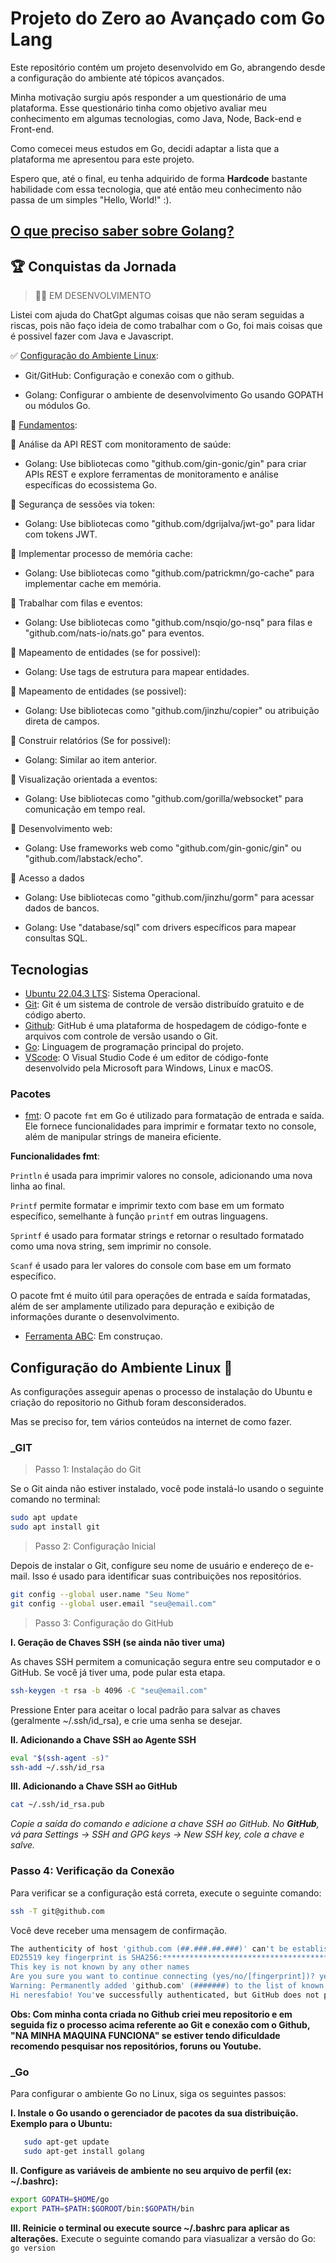 # Projeto do Zero ao Avançado com Go Lang

Este repositório contém um projeto desenvolvido em Go, abrangendo desde a configuração do ambiente até tópicos avançados.

Minha motivação surgiu após responder a um questionário de uma plataforma. Esse questionário tinha como objetivo avaliar meu conhecimento em algumas tecnologias, como Java, Node, Back-end e Front-end.

Como comecei meus estudos em Go, decidi adaptar a lista que a plataforma me apresentou para este projeto.

Espero que, até o final, eu tenha adquirido de forma **Hardcode** bastante habilidade com essa tecnologia, que até então meu conhecimento não passa de um simples "Hello, World!" :).

## [O que preciso saber sobre Golang?](https://github.com/neresfabio/projeto-golang-do-zero-avancado/blob/master/_intro/oque.md)

## 🏆 Conquistas da Jornada

> 🧑‍💻 EM DESENVOLVIMENTO

Listei com ajuda do ChatGpt algumas coisas que não seram seguidas a riscas, pois não faço ideia de como trabalhar com o Go,
foi mais coisas que é possivel fazer com Java e Javascript.


✅ [Configuração do Ambiente Linux](#configuração-do-ambiente-linux-🛫): 

- Git/GitHub: Configuração e conexão com o github. 

- Golang: Configurar o ambiente de desenvolvimento Go usando GOPATH ou módulos Go.

🏅 [Fundamentos](/_intro/fundamentos.md):

🏅 Análise da API REST com monitoramento de saúde:

- Golang: Use bibliotecas como "github.com/gin-gonic/gin" para criar APIs REST e explore ferramentas de monitoramento e análise específicas do ecossistema Go.

🏅 Segurança de sessões via token:

- Golang: Use bibliotecas como "github.com/dgrijalva/jwt-go" para lidar com tokens JWT.

🏅 Implementar processo de memória cache:

- Golang: Use bibliotecas como "github.com/patrickmn/go-cache" para implementar cache em memória.

🏅 Trabalhar com filas e eventos:

- Golang: Use bibliotecas como "github.com/nsqio/go-nsq" para filas e "github.com/nats-io/nats.go" para eventos.

🏅 Mapeamento de entidades (se for possivel):

- Golang: Use tags de estrutura para mapear entidades.

🏅 Mapeamento de entidades (se possivel):

- Golang: Use bibliotecas como "github.com/jinzhu/copier" ou atribuição direta de campos.

🏅 Construir relatórios (Se for possivel):

- Golang: Similar ao item anterior.

🏅 Visualização orientada a eventos:

- Golang: Use bibliotecas como "github.com/gorilla/websocket" para comunicação em tempo real.

🏅 Desenvolvimento web:

- Golang: Use frameworks web como "github.com/gin-gonic/gin" ou "github.com/labstack/echo".

🏅 Acesso a dados

- Golang: Use bibliotecas como "github.com/jinzhu/gorm" para acessar dados de bancos.

- Golang: Use "database/sql" com drivers específicos para mapear consultas SQL.


## Tecnologias

- [Ubuntu 22.04.3 LTS](https://ubuntu.com/download/desktop): Sistema Operacional.
- [Git](https://git-scm.com/): Git é um sistema de controle de versão distribuído gratuito e de código aberto.
- [Github](https://github.com/): GitHub é uma plataforma de hospedagem de código-fonte e arquivos com controle de versão usando o Git.
- [Go](https://golang.org/): Linguagem de programação principal do projeto.
- [VScode](#): O Visual Studio Code é um editor de código-fonte desenvolvido pela Microsoft para Windows, Linux e macOS.

### Pacotes
- [fmt](https://pkg.go.dev/fmt): O pacote `fmt` em Go é utilizado para formatação de entrada e saída. Ele fornece funcionalidades para imprimir e formatar texto no console, além de manipular strings de maneira eficiente.

**Funcionalidades fmt**:

`Println` é usada para imprimir valores no console, adicionando uma nova linha ao final.

`Printf` permite formatar e imprimir texto com base em um formato específico, semelhante à função `printf` em outras linguagens.

`Sprintf` é usado para formatar strings e retornar o resultado formatado como uma nova string, sem imprimir no console.

`Scanf` é usado para ler valores do console com base em um formato específico.

O pacote fmt é muito útil para operações de entrada e saída formatadas, além de ser amplamente utilizado para depuração e exibição de informações durante o desenvolvimento.

- [Ferramenta ABC](#): Em construçao.




## Configuração do Ambiente Linux 🛫

As configurações asseguir apenas o processo de instalação do Ubuntu e criação do repositorio no Github foram desconsiderados.

Mas se preciso for, tem vários conteúdos na internet de como fazer.

### _GIT

> Passo 1: Instalação do Git

Se o Git ainda não estiver instalado, você pode instalá-lo usando o seguinte comando no terminal:

```bash
sudo apt update
sudo apt install git

```
> Passo 2: Configuração Inicial

Depois de instalar o Git, configure seu nome de usuário e endereço de e-mail. Isso é usado para identificar suas contribuições nos repositórios.

```bash
git config --global user.name "Seu Nome"
git config --global user.email "seu@email.com"

```

> Passo 3: Configuração do GitHub

**I. Geração de Chaves SSH (se ainda não tiver uma)**

As chaves SSH permitem a comunicação segura entre seu computador e o GitHub. Se você já tiver uma, pode pular esta etapa.

```bash
ssh-keygen -t rsa -b 4096 -C "seu@email.com"

```
Pressione Enter para aceitar o local padrão para salvar as chaves (geralmente ~/.ssh/id_rsa), e crie uma senha se desejar.

**II. Adicionando a Chave SSH ao Agente SSH**

```bash
eval "$(ssh-agent -s)"
ssh-add ~/.ssh/id_rsa

```

**III. Adicionando a Chave SSH ao GitHub**

```bash
cat ~/.ssh/id_rsa.pub
```
*Copie a saída do comando e adicione a chave SSH ao GitHub. No **GitHub**, vá para Settings -> SSH and GPG keys -> New SSH key, cole a chave e salve.*

### Passo 4: Verificação da Conexão

Para verificar se a configuração está correta, execute o seguinte comando:

```bash
ssh -T git@github.com
```

Você deve receber uma mensagem de confirmação.

```bash
The authenticity of host 'github.com (##.###.##.###)' can't be established.
ED25519 key fingerprint is SHA256:****************************************.
This key is not known by any other names
Are you sure you want to continue connecting (yes/no/[fingerprint])? yes
Warning: Permanently added 'github.com' (#######) to the list of known hosts.
Hi neresfabio! You've successfully authenticated, but GitHub does not provide shell access.

```

**Obs: Com minha conta criada no Github criei meu repositorio e em seguida fiz o processo acima referente ao Git e conexão com o Github, **"NA MINHA MAQUINA FUNCIONA"** se estiver tendo dificuldade recomendo pesquisar nos repositórios, foruns ou Youtube.**

### _Go

Para configurar o ambiente Go no Linux, siga os seguintes passos:

**I. Instale o Go usando o gerenciador de pacotes da sua distribuição. Exemplo para o Ubuntu:**

```bash
   sudo apt-get update
   sudo apt-get install golang
```

**II. Configure as variáveis de ambiente no seu arquivo de perfil (ex: ~/.bashrc):**

```bash
export GOPATH=$HOME/go
export PATH=$PATH:$GOROOT/bin:$GOPATH/bin

```
**III. Reinicie o terminal ou execute source ~/.bashrc para aplicar as alterações.**
Execute o seguinte comando para viasualizar a versão do Go: ```go version```

